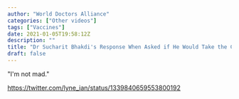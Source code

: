 ```yaml
---
author: "World Doctors Alliance"
categories: ["Other videos"]
tags: ["Vaccines"]
date: 2021-01-05T19:58:12Z
description: ""
title: "Dr Sucharit Bhakdi's Response When Asked if He Would Take the Corona Virus Vaccine"
draft: false
---
```


"I'm not mad."  

https://twitter.com/lyne_ian/status/1339840659553800192